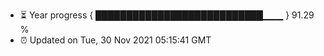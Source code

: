 - ⏳ Year progress { ███████████████████████████▁▁▁ } 91.29 %
- ⏰ Updated on Tue, 30 Nov 2021 05:15:41 GMT

